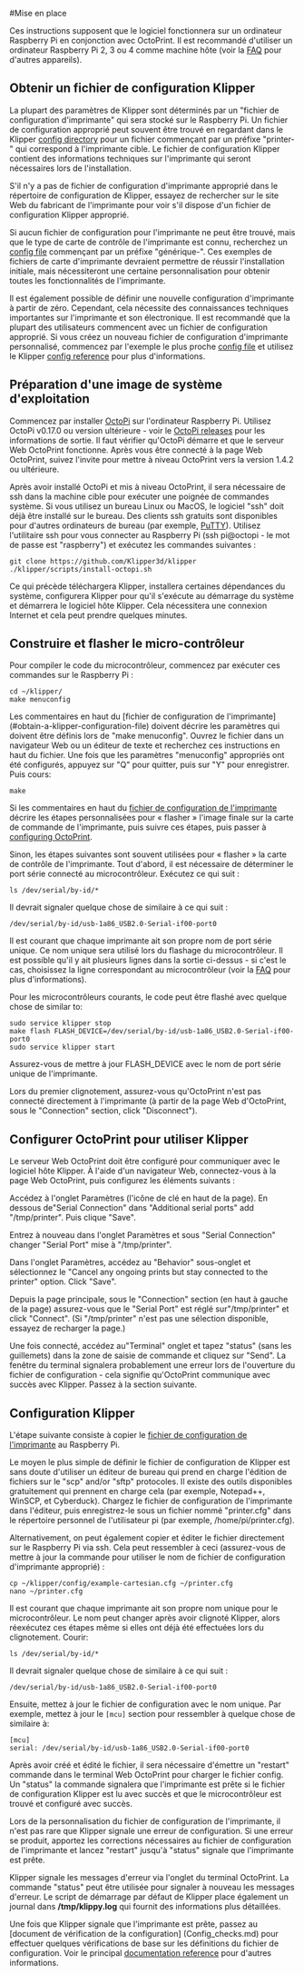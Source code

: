 ﻿#Mise en place

Ces instructions supposent que le logiciel fonctionnera sur un ordinateur Raspberry Pi en conjonction avec OctoPrint. Il est recommandé d'utiliser un ordinateur Raspberry Pi 2, 3 ou 4 comme machine hôte (voir la [FAQ](FAQ.md#can-i-run-klipper-on-something-other-than-a-raspberry-pi-3) pour d'autres appareils).

## Obtenir un fichier de configuration Klipper

La plupart des paramètres de Klipper sont déterminés par un "fichier de configuration d'imprimante" qui sera stocké sur le Raspberry Pi. Un fichier de configuration approprié peut souvent être trouvé en regardant dans le Klipper [config directory](../config/) pour un fichier commençant par un préfixe "printer-" qui correspond à l'imprimante cible. Le fichier de configuration Klipper contient des informations techniques sur l'imprimante qui seront nécessaires lors de l'installation.

S'il n'y a pas de fichier de configuration d'imprimante approprié dans le répertoire de configuration de Klipper, essayez de rechercher sur le site Web du fabricant de l'imprimante pour voir s'il dispose d'un fichier de configuration Klipper approprié.

Si aucun fichier de configuration pour l'imprimante ne peut être trouvé, mais que le type de carte de contrôle de l'imprimante est connu, recherchez un [config file](../config/) commençant par un préfixe "générique-". Ces exemples de fichiers de carte d'imprimante devraient permettre de réussir l'installation initiale, mais nécessiteront une certaine personnalisation pour obtenir toutes les fonctionnalités de l'imprimante.

Il est également possible de définir une nouvelle configuration d'imprimante à partir de zéro. Cependant, cela nécessite des connaissances techniques importantes sur l'imprimante et son électronique. Il est recommandé que la plupart des utilisateurs commencent avec un fichier de configuration approprié. Si vous créez un nouveau fichier de configuration d'imprimante personnalisé, commencez par l'exemple le plus proche [config file](../config/) et utilisez le Klipper [config reference](Config_Reference.md) pour plus d'informations.

## Préparation d'une image de système d'exploitation

Commencez par installer [OctoPi](https://github.com/guysoft/OctoPi) sur l'ordinateur Raspberry Pi. Utilisez OctoPi v0.17.0 ou version ultérieure - voir le [OctoPi releases](https://github.com/guysoft/OctoPi/releases) pour les informations de sortie. Il faut vérifier qu'OctoPi démarre et que le serveur Web OctoPrint fonctionne. Après vous être connecté à la page Web OctoPrint, suivez l'invite pour mettre à niveau OctoPrint vers la version 1.4.2 ou ultérieure.

Après avoir installé OctoPi et mis à niveau OctoPrint, il sera nécessaire de ssh dans la machine cible pour exécuter une poignée de commandes système. Si vous utilisez un bureau Linux ou MacOS, le logiciel "ssh" doit déjà être installé sur le bureau. Des clients ssh gratuits sont disponibles pour d'autres ordinateurs de bureau (par exemple,
[PuTTY](https://www.chiark.greenend.org.uk/~sgtatham/putty/)). Utilisez l'utilitaire ssh pour vous connecter au Raspberry Pi (ssh pi@octopi - le mot de passe est "raspberry") et exécutez les commandes suivantes :

```
git clone https://github.com/Klipper3d/klipper
./klipper/scripts/install-octopi.sh
```

Ce qui précède téléchargera Klipper, installera certaines dépendances du système, configurera Klipper pour qu'il s'exécute au démarrage du système et démarrera le logiciel hôte Klipper. Cela nécessitera une connexion Internet et cela peut prendre quelques minutes.

## Construire et flasher le micro-contrôleur

Pour compiler le code du microcontrôleur, commencez par exécuter ces commandes sur le Raspberry Pi :

```
cd ~/klipper/
make menuconfig
```

Les commentaires en haut du [fichier de configuration de l'imprimante] (#obtain-a-klipper-configuration-file) doivent décrire les paramètres qui doivent être définis lors de "make menuconfig". Ouvrez le fichier dans un navigateur Web ou un éditeur de texte et recherchez ces instructions en haut du fichier. Une fois que les paramètres "menuconfig" appropriés ont été configurés, appuyez sur "Q" pour quitter, puis sur "Y" pour enregistrer. Puis cours:

```
make
```

Si les commentaires en haut du [fichier de configuration de l'imprimante](#obtain-a-klipper-configuration-file) décrire les étapes personnalisées pour « flasher » l'image finale sur la carte de commande de l'imprimante, puis suivre ces étapes, puis passer à
[configuring OctoPrint](#configuring-octoprint-to-use-klipper).

Sinon, les étapes suivantes sont souvent utilisées pour « flasher » la carte de contrôle de l'imprimante. Tout d'abord, il est nécessaire de déterminer le port série connecté au microcontrôleur. Exécutez ce qui suit :

```
ls /dev/serial/by-id/*
```

Il devrait signaler quelque chose de similaire à ce qui suit :

```
/dev/serial/by-id/usb-1a86_USB2.0-Serial-if00-port0
```

Il est courant que chaque imprimante ait son propre nom de port série unique. Ce nom unique sera utilisé lors du flashage du microcontrôleur. Il est possible qu'il y ait plusieurs lignes dans la sortie ci-dessus - si c'est le cas, choisissez la ligne correspondant au microcontrôleur (voir la [FAQ](FAQ.md#wheres-my-serial-port) pour plus d'informations).

Pour les microcontrôleurs courants, le code peut être flashé avec quelque chose de similar to:

```
sudo service klipper stop
make flash FLASH_DEVICE=/dev/serial/by-id/usb-1a86_USB2.0-Serial-if00-port0
sudo service klipper start
```

Assurez-vous de mettre à jour FLASH_DEVICE avec le nom de port série unique de l'imprimante.

Lors du premier clignotement, assurez-vous qu'OctoPrint n'est pas connecté directement à l'imprimante (à partir de la page Web d'OctoPrint, sous le "Connection" section, click "Disconnect").

## Configurer OctoPrint pour utiliser Klipper

Le serveur Web OctoPrint doit être configuré pour communiquer avec le logiciel hôte Klipper. À l'aide d'un navigateur Web, connectez-vous à la page Web OctoPrint, puis configurez les éléments suivants :

Accédez à l'onglet Paramètres (l'icône de clé en haut de la page). En dessous de"Serial Connection" dans "Additional serial ports" add "/tmp/printer". Puis clique "Save".

Entrez à nouveau dans l'onglet Paramètres et sous "Serial Connection" changer "Serial Port" mise à "/tmp/printer".

Dans l'onglet Paramètres, accédez au "Behavior" sous-onglet et sélectionnez le "Cancel any ongoing prints but stay connected to the printer" option. Click "Save".

Depuis la page principale, sous le "Connection" section (en haut à gauche de la page) assurez-vous que le "Serial Port" est réglé sur"/tmp/printer" et click "Connect". (Si "/tmp/printer" n'est pas une sélection disponible, essayez de recharger la page.)

Une fois connecté, accédez au"Terminal" onglet et tapez "status" (sans les guillemets) dans la zone de saisie de commande et cliquez sur "Send". La fenêtre du terminal signalera probablement une erreur lors de l'ouverture du fichier de configuration - cela signifie qu'OctoPrint communique avec succès avec Klipper. Passez à la section suivante.

## Configuration Klipper

L'étape suivante consiste à copier le [fichier de configuration de l'imprimante](#obtain-a-klipper-configuration-file) au Raspberry Pi.

Le moyen le plus simple de définir le fichier de configuration de Klipper est sans doute d'utiliser un éditeur de bureau qui prend en charge l'édition de fichiers sur le "scp" and/or "sftp" protocoles. Il existe des outils disponibles gratuitement qui prennent en charge cela (par exemple, Notepad++, WinSCP, et Cyberduck). Chargez le fichier de configuration de l'imprimante dans l'éditeur, puis enregistrez-le sous un fichier nommé "printer.cfg" dans le répertoire personnel de l'utilisateur pi (par exemple, /home/pi/printer.cfg).

Alternativement, on peut également copier et éditer le fichier directement sur le Raspberry Pi via ssh. Cela peut ressembler à ceci (assurez-vous de mettre à jour la commande pour utiliser le nom de fichier de configuration d'imprimante approprié) :

```
cp ~/klipper/config/example-cartesian.cfg ~/printer.cfg
nano ~/printer.cfg
```

Il est courant que chaque imprimante ait son propre nom unique pour le microcontrôleur. Le nom peut changer après avoir clignoté Klipper, alors réexécutez ces étapes même si elles ont déjà été effectuées lors du clignotement. Courir:

```
ls /dev/serial/by-id/*
```

Il devrait signaler quelque chose de similaire à ce qui suit :

```
/dev/serial/by-id/usb-1a86_USB2.0-Serial-if00-port0
```

Ensuite, mettez à jour le fichier de configuration avec le nom unique. Par exemple, mettez à jour le `[mcu]` section pour ressembler à quelque chose de similaire à:

```
[mcu]
serial: /dev/serial/by-id/usb-1a86_USB2.0-Serial-if00-port0
```

Après avoir créé et édité le fichier, il sera nécessaire d'émettre un "restart" commande dans le terminal Web OctoPrint pour charger le fichier config. Un "status" la commande signalera que l'imprimante est prête si le fichier de configuration Klipper est lu avec succès et que le microcontrôleur est trouvé et configuré avec succès.

Lors de la personnalisation du fichier de configuration de l'imprimante, il n'est pas rare que Klipper signale une erreur de configuration. Si une erreur se produit, apportez les corrections nécessaires au fichier de configuration de l'imprimante et lancez "restart" jusqu'à "status" signale que l'imprimante est prête.

Klipper signale les messages d'erreur via l'onglet du terminal OctoPrint. La commande "status" peut être utilisée pour signaler à nouveau les messages d'erreur. Le script de démarrage par défaut de Klipper place également un journal dans **/tmp/klippy.log** qui fournit des informations plus détaillées.

Une fois que Klipper signale que l'imprimante est prête, passez au [document de vérification de la configuration] (Config_checks.md) pour effectuer quelques vérifications de base sur les définitions du fichier de configuration. Voir le principal [documentation reference](Overview.md) pour d'autres informations.
